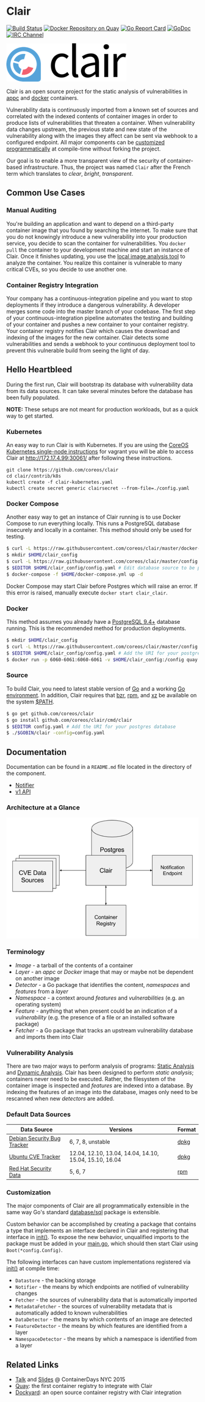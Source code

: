 # Clair

[![Build Status](https://api.travis-ci.org/coreos/clair.svg?branch=master "Build Status")](https://travis-ci.org/coreos/clair)
[![Docker Repository on Quay](https://quay.io/repository/coreos/clair/status "Docker Repository on Quay")](https://quay.io/repository/coreos/clair)
[![Go Report Card](https://goreportcard.com/badge/coreos/clair "Go Report Card")](https://goreportcard.com/report/coreos/clair)
[![GoDoc](https://godoc.org/github.com/coreos/clair?status.svg "GoDoc")](https://godoc.org/github.com/coreos/clair)
[![IRC Channel](https://img.shields.io/badge/freenode-%23clair-blue.svg "IRC Channel")](http://webchat.freenode.net/?channels=clair)

![Clair Logo](img/Clair_horizontal_color.png)

Clair is an open source project for the static analysis of vulnerabilities in [appc] and [docker] containers.

Vulnerability data is continuously imported from a known set of sources and correlated with the indexed contents of container images in order to produce lists of vulnerabilities that threaten a container.
When vulnerability data changes upstream, the previous state and new state of the vulnerability along with the images they affect can be sent via webhook to a configured endpoint.
All major components can be [customized programmatically] at compile-time without forking the project.

Our goal is to enable a more transparent view of the security of container-based infrastructure.
Thus, the project was named `Clair` after the French term which translates to *clear*, *bright*, *transparent*.

[appc]: https://github.com/appc/spec
[docker]: https://github.com/docker/docker/blob/master/image/spec/v1.md
[customized programmatically]: #customization

## Common Use Cases

### Manual Auditing

You're building an application and want to depend on a third-party container image that you found by searching the internet.
To make sure that you do not knowingly introduce a new vulnerability into your production service, you decide to scan the container for vulnerabilities.
You `docker pull` the container to your development machine and start an instance of Clair.
Once it finishes updating, you use the [local image analysis tool] to analyze the container.
You realize this container is vulnerable to many critical CVEs, so you decide to use another one.

[local image analysis tool]: https://github.com/coreos/clair/tree/master/contrib/analyze-local-images

### Container Registry Integration

Your company has a continuous-integration pipeline and you want to stop deployments if they introduce a dangerous vulnerability.
A developer merges some code into the master branch of your codebase.
The first step of your continuous-integration pipeline automates the testing and building of your container and pushes a new container to your container registry.
Your container registry notifies Clair which causes the download and indexing of the images for the new container.
Clair detects some vulnerabilities and sends a webhook to your continuous deployment tool to prevent this vulnerable build from seeing the light of day.

## Hello Heartbleed

During the first run, Clair will bootstrap its database with vulnerability data from its data sources.
It can take several minutes before the database has been fully populated.

**NOTE:** These setups are not meant for production workloads, but as a quick way to get started.

### Kubernetes

An easy way to run Clair is with Kubernetes.
If you are using the [CoreOS Kubernetes single-node instructions][single-node] for vagrant you will be able to access Clair at http://172.17.4.99:30061/ after following these instructions.

```
git clone https://github.com/coreos/clair
cd clair/contrib/k8s
kubectl create -f clair-kubernetes.yaml
kubectl create secret generic clairsecret --from-file=./config.yaml
```

[single-node]: https://coreos.com/kubernetes/docs/latest/kubernetes-on-vagrant-single.html

### Docker Compose

Another easy way to get an instance of Clair running is to use Docker Compose to run everything locally.
This runs a PostgreSQL database insecurely and locally in a container.
This method should only be used for testing.

```sh
$ curl -L https://raw.githubusercontent.com/coreos/clair/master/docker-compose.yml -o $HOME/docker-compose.yml
$ mkdir $HOME/clair_config
$ curl -L https://raw.githubusercontent.com/coreos/clair/master/config.example.yaml -o $HOME/clair_config/config.yaml
$ $EDITOR $HOME/clair_config/config.yaml # Edit database source to be postgresql://postgres:password@postgres:5432?sslmode=disable
$ docker-compose -f $HOME/docker-compose.yml up -d
```

Docker Compose may start Clair before Postgres which will raise an error.
If this error is raised, manually execute `docker start clair_clair`.


### Docker

This method assumes you already have a [PostgreSQL 9.4+] database running.
This is the recommended method for production deployments.

[PostgreSQL 9.4+]: http://postgresql.org

```sh
$ mkdir $HOME/clair_config
$ curl -L https://raw.githubusercontent.com/coreos/clair/master/config.example.yaml -o $HOME/clair_config/config.yaml
$ $EDITOR $HOME/clair_config/config.yaml # Add the URI for your postgres database
$ docker run -p 6060-6061:6060-6061 -v $HOME/clair_config:/config quay.io/coreos/clair -config=/config/config.yaml
```

### Source

To build Clair, you need to latest stable version of [Go] and a working [Go environment].
In addition, Clair requires that [bzr], [rpm], and [xz] be available on the system [$PATH].

[Go]: https://github.com/golang/go/releases
[Go environment]: https://golang.org/doc/code.html
[bzr]: http://bazaar.canonical.com/en
[rpm]: http://www.rpm.org
[xz]: http://tukaani.org/xz
[$PATH]: https://en.wikipedia.org/wiki/PATH_(variable)

```sh
$ go get github.com/coreos/clair
$ go install github.com/coreos/clair/cmd/clair
$ $EDITOR config.yaml # Add the URI for your postgres database
$ ./$GOBIN/clair -config=config.yaml
```

## Documentation

Documentation can be found in a `README.md` file located in the directory of the component.

- [Notifier](https://github.com/coreos/clair/blob/master/notifier/README.md)
- [v1 API](https://github.com/coreos/clair/blob/master/api/v1/README.md)

### Architecture at a Glance

![Simple Clair Diagram](img/simple_diagram.png)

### Terminology

- *Image* - a tarball of the contents of a container
- *Layer* - an *appc* or *Docker* image that may or maybe not be dependent on another image
- *Detector* - a Go package that identifies the content, *namespaces* and *features* from a *layer*
- *Namespace* - a context around *features* and *vulnerabilities* (e.g. an operating system)
- *Feature* - anything that when present could be an indication of a *vulnerability* (e.g. the presence of a file or an installed software package)
- *Fetcher* - a Go package that tracks an upstream vulnerability database and imports them into Clair

### Vulnerability Analysis

There are two major ways to perform analysis of programs: [Static Analysis] and [Dynamic Analysis].
Clair has been designed to perform *static analysis*; containers never need to be executed.
Rather, the filesystem of the container image is inspected and *features* are indexed into a database.
By indexing the features of an image into the database, images only need to be rescanned when new *detectors* are added.

[Static Analysis]: https://en.wikipedia.org/wiki/Static_program_analysis
[Dynamic Analysis]: https://en.wikipedia.org/wiki/Dynamic_program_analysis

### Default Data Sources

| Data Source                   | Versions                                               | Format |
|-------------------------------|--------------------------------------------------------|--------|
| [Debian Security Bug Tracker] | 6, 7, 8, unstable                                      | [dpkg] |
| [Ubuntu CVE Tracker]          | 12.04, 12.10, 13.04, 14.04, 14.10, 15.04, 15.10, 16.04 | [dpkg] |
| [Red Hat Security Data]       | 5, 6, 7                                                | [rpm]  |

[Debian Security Bug Tracker]: https://security-tracker.debian.org/tracker
[Ubuntu CVE Tracker]: https://launchpad.net/ubuntu-cve-tracker
[Red Hat Security Data]: https://www.redhat.com/security/data/metrics
[dpkg]: https://en.wikipedia.org/wiki/dpkg
[rpm]: http://www.rpm.org


### Customization

The major components of Clair are all programmatically extensible in the same way Go's standard [database/sql] package is extensible.

Custom behavior can be accomplished by creating a package that contains a type that implements an interface declared in Clair and registering that interface in [init()]. To expose the new behavior, unqualified imports to the package must be added in your [main.go], which should then start Clair using `Boot(*config.Config)`.

The following interfaces can have custom implementations registered via [init()] at compile time:

- `Datastore` - the backing storage
- `Notifier` - the means by which endpoints are notified of vulnerability changes
- `Fetcher` - the sources of vulnerability data that is automatically imported
- `MetadataFetcher` - the sources of vulnerability metadata that is automatically added to known vulnerabilities
- `DataDetector` - the means by which contents of an image are detected
- `FeatureDetector` - the means by which features are identified from a layer
- `NamespaceDetector` - the means by which a namespace is identified from a layer

[init()]: https://golang.org/doc/effective_go.html#init
[database/sql]: https://godoc.org/database/sql
[main.go]: https://github.com/coreos/clair/blob/master/cmd/clair/main.go

## Related Links

- [Talk](https://www.youtube.com/watch?v=PA3oBAgjnkU) and [Slides](https://docs.google.com/presentation/d/1toUKgqLyy1b-pZlDgxONLduiLmt2yaLR0GliBB7b3L0/pub?start=false&loop=false&slide=id.p) @ ContainerDays NYC 2015
- [Quay](https://quay.io): the first container registry to integrate with Clair
- [Dockyard](https://github.com/containerops/dockyard): an open source container registry with Clair integration
